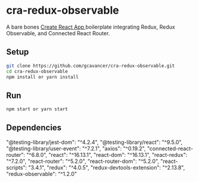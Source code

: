 # cra-redux-observable

A bare bones [Create React App ](https://github.com/facebookincubator/create-react-app) boilerplate integrating Redux, Redux Observable, and Connected React Router.

## Setup

```bash
git clone https://github.com/gcavancer/cra-redux-observable.git
cd cra-redux-observable
npm install or yarn install
```

## Run

```bash
npm start or yarn start
```

## Dependencies

"@testing-library/jest-dom": "^4.2.4",
"@testing-library/react": "^9.5.0",
"@testing-library/user-event": "^7.2.1",
"axios": "^0.19.2",
"connected-react-router": "^6.8.0",
"react": "^16.13.1",
"react-dom": "^16.13.1",
"react-redux": "^7.2.0",
"react-router": "^5.2.0",
"react-router-dom": "^5.2.0",
"react-scripts": "3.4.1",
"redux": "^4.0.5",
"redux-devtools-extension": "^2.13.8",
"redux-observable": "^1.2.0"